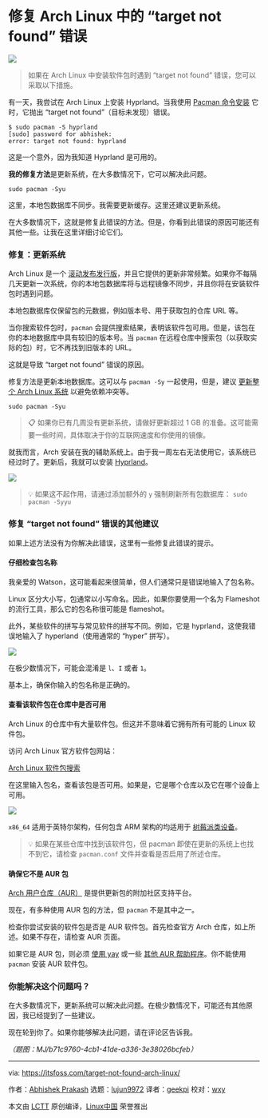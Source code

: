 [#]: subject: "Fixing 'target not found' Error in Arch Linux"
[#]: via: "https://itsfoss.com/target-not-found-arch-linux/"
[#]: author: "Abhishek Prakash https://itsfoss.com/author/abhishek/"
[#]: collector: "lujun9972/lctt-scripts-1693450080"
[#]: translator: "geekpi"
[#]: reviewer: "wxy"
[#]: publisher: "wxy"
[#]: url: "https://linux.cn/article-16419-1.html"

修复 Arch Linux 中的 “target not found” 错误
======

![][0]

> 如果在 Arch Linux 中安装软件包时遇到 “target not found” 错误，您可以采取以下措施。

有一天，我尝试在 Arch Linux 上安装 Hyprland。当我使用 [Pacman 命令安装][1] 它时，它抛出 “target not found”（目标未发现）错误。

```
$ sudo pacman -S hyprland
[sudo] password for abhishek:
error: target not found: hyprland

```

这是一个意外，因为我知道 Hyprland 是可用的。

**我的修复方法**是更新系统，在大多数情况下，它可以解决此问题。

```
sudo pacman -Syu
```

这里，本地包数据库不同步。我需要更新缓存。这里还建议更新系统。

在大多数情况下，这就是修复此错误的方法。但是，你看到此错误的原因可能还有其他一些。让我在这里详细讨论它们。

### 修复：更新系统

Arch Linux 是一个 [滚动发布发行版][2]，并且它提供的更新非常频繁。如果你不每隔几天更新一次系统，你的本地包数据库将与远程镜像不同步，并且你将在安装软件包时遇到问题。

本地包数据库仅保留包的元数据，例如版本号、用于获取包的仓库 URL 等。

当你搜索软件包时，`pacman` 会提供搜索结果，表明该软件包可用。但是，该包在你的本地数据库中具有较旧的版本号。当 `pacman` 在远程仓库中搜索包（以获取实际的包）时，它不再找到旧版本的 URL。

这就是导致 “target not found” 错误的原因。

修复方法是更新本地数据库。这可以与 `pacman -Sy` 一起使用，但是，建议 [更新整个 Arch Linux 系统][3] 以避免依赖冲突等。

```
sudo pacman -Syu
```

> 📋 如果你已有几周没有更新系统，请做好更新超过 1 GB 的准备。这可能需要一些时间，具体取决于你的互联网速度和你使用的镜像。

就我而言，Arch 安装在我的辅助系统上。由于我一周左右无法使用它，该系统已经过时了。更新后，我就可以安装 [Hyprland][4]。

![][5]

> 💡 如果这不起作用，请通过添加额外的 `y` 强制刷新所有包数据库： `sudo pacman -Syyu`

### 修复 “target not found” 错误的其他建议

如果上述方法没有为你解决此错误，这里有一些修复此错误的提示。

#### 仔细检查包名称

我亲爱的 Watson，这可能看起来很简单，但人们通常只是错误地输入了包名称。

Linux 区分大小写，包通常以小写命名。因此，如果你要使用一个名为 Flameshot 的流行工具，那么它的包名称很可能是 flameshot。

此外，某些软件的拼写与常见软件的拼写不同。例如，它是 hyprland，这使我错误地输入了 hyperland（使用通常的 “hyper” 拼写）。

![][6]

在极少数情况下，可能会混淆是 `l`、`I` 或者 `1`。

基本上，确保你输入的包名称是正确的。

#### 查看该软件包在仓库中是否可用

Arch Linux 的仓库中有大量软件包。但这并不意味着它拥有所有可能的 Linux 软件包。

访问 Arch Linux 官方软件包网站：

[Arch Linux 软件包搜索][7]

在这里输入包名，查看该包是否可用。如果是，它是哪个仓库以及它在哪个设备上可用。

![][8]

`x86_64` 适用于英特尔架构，任何包含 ARM 架构的均适用于 [树莓派类设备][9]。

> 💡 如果在某些仓库中找到该软件包，但 pacman 即使在更新的系统上也找不到它，请检查 `pacman.conf` 文件并查看是否启用了所述仓库。

#### 确保它不是 AUR 包

[Arch 用户仓库（AUR）][10] 是提供更新包的附加社区支持平台。

现在，有多种使用 AUR 包的方法，但 `pacman` 不是其中之一。

检查你尝试安装的软件包是否是 AUR 软件包。首先检查官方 Arch 仓库，如上所述。如果不存在，请检查 AUR 页面。

如果它是 AUR 包，则必须 [使用 yay][11] 或一些 [其他 AUR 帮助程序][12]。你不能使用 `pacman` 安装 AUR 软件包。

### 你能解决这个问题吗？

在大多数情况下，更新系统可以解决此问题。在极少数情况下，可能还有其他原因，我已经提到了一些建议。

现在轮到你了。如果你能够解决此问题，请在评论区告诉我。

*（题图：MJ/b71c9760-4cb1-41de-a336-3e38026bcfeb）*

--------------------------------------------------------------------------------

via: https://itsfoss.com/target-not-found-arch-linux/

作者：[Abhishek Prakash][a]
选题：[lujun9972][b]
译者：[geekpi](https://github.com/geekpi)
校对：[wxy](https://github.com/wxy)

本文由 [LCTT](https://github.com/LCTT/TranslateProject) 原创编译，[Linux中国](https://linux.cn/) 荣誉推出

[a]: https://itsfoss.com/author/abhishek/
[b]: https://github.com/lujun9972
[1]: https://itsfoss.com/pacman-command/
[2]: https://itsfoss.com/rolling-release/
[3]: https://itsfoss.com/update-arch-linux/
[4]: https://hyprland.org/
[5]: https://itsfoss.com/content/images/2023/11/installing-hyperland.png
[6]: https://itsfoss.com/content/images/2023/11/pacman-target-not-found-error-arch-linux.png
[7]: https://archlinux.org/packages/
[8]: https://itsfoss.com/content/images/2023/11/arch-linux-package-search.png
[9]: https://itsfoss.com/raspberry-pi-alternatives/
[10]: https://itsfoss.com/aur-arch-linux/
[11]: https://itsfoss.com/install-yay-arch-linux/
[12]: https://itsfoss.com/best-aur-helpers/
[0]: https://img.linux.net.cn/data/attachment/album/202311/26/235547szhfv062quxx0hry.png